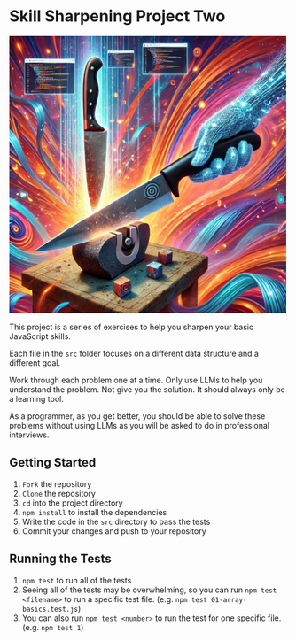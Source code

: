 # Skill Sharpening Project Two


<img src="./assets/sharpen.webp" alt="Sharpening" width="500">

This project is a series of exercises to help you sharpen your basic JavaScript skills.

Each file in the `src` folder focuses on a different data structure and a different goal.

Work through each problem one at a time. Only use LLMs to help you understand the problem. Not give you the solution.
It should always only be a learning tool.

As a programmer, as you get better, you should be able to solve these problems without using LLMs as you will be asked to do in professional interviews.

## Getting Started

1. `Fork` the repository
2. `Clone` the repository
3. `cd` into the project directory
4. `npm install` to install the dependencies
6. Write the code in the `src` directory to pass the tests
7. Commit your changes and push to your repository

## Running the Tests

1. `npm test` to run all of the tests
2. Seeing all of the tests may be overwhelming, so you can run `npm test <filename>` to run a specific test file. (e.g. `npm test 01-array-basics.test.js`)
3. You can also run `npm test <number>` to run the test for one specific file. (e.g. `npm test 1`)  
